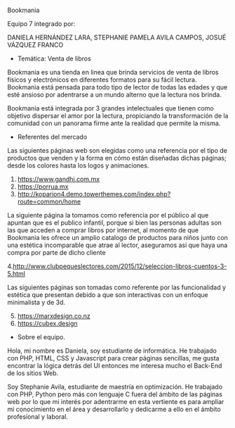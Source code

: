 Bookmania

Equipo 7 integrado por:

DANIELA HERNÁNDEZ LARA,
STEPHANIE PAMELA AVILA CAMPOS,
JOSUÉ VÁZQUEZ FRANCO

* Temática: Venta de libros

Bookmania es una tienda en linea que brinda servicios de venta de libros físicos y electrónicos en diferentes formatos para su fácil lectura. Bookmania está pensada para todo tipo de lector de todas las edades y que esté ansioso por adentrarse a un mundo alterno que la lectura nos brinda.

Bookmania está integrada por 3 grandes intelectuales que tienen como objetivo dispersar el amor por la lectura, propiciando la transformación de la comunidad con un panorama firme ante la realidad que permite la misma. 

* Referentes del mercado

Las siguientes páginas web son elegidas como una referencia por el tipo de productos que venden y la forma en cómo están diseñadas dichas páginas; desde los colores hasta los logos y animaciones.

1. https://www.gandhi.com.mx   
2. https://porrua.mx
3. http://koparion4.demo.towerthemes.com/index.php?route=common/home

La siguiente página la tomamos como referencia por el público al que apuntan que es el publico infantil, porque si bien las personas adultas son las que acceden a comprar libros  por internet, al momento de que Bookmania les ofrece un amplio catalogo de productos para niños junto con una estética incomparable que atrae al lector, aseguramos así que haya una compra por parte de dicho cliente 

4.http://www.clubpequeslectores.com/2015/12/seleccion-libros-cuentos-3-5.html

Las siguientes páginas son tomadas como referente por las funcionalidad y estética que presentan debido a que son interactivas con un enfoque minimalista y de 3d.

5. https://marxdesign.co.nz
6. https://cubex.design 

* Sobre el equipo.

Hola, mi nombre es Daniela, soy estudiante de informática. He trabajado con PHP, HTML, CSS y Javascript para crear páginas sencillas, me gusta encontrar la lógica detrás del UI entonces me interesa mucho el Back-End de los sitios Web.

Soy Stephanie Avila, estudiante de maestría en optimización. He trabajado con PHP, Python pero más con lenguaje C fuera del ámbito de las páginas web por lo que mi interés por adentrarme en esta vertiente es para ampliar mi conocimiento en el área y desarrollarlo y dedicarme a ello en el ámbito profesional y laboral.
